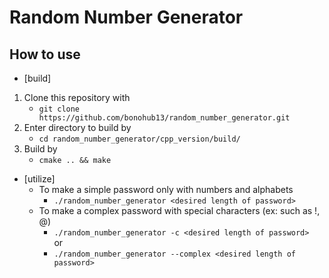 # Random Number Generator

## How to use
- [build]
1. Clone this repository with
    - ```git clone https://github.com/bonohub13/random_number_generator.git```
2. Enter directory to build by
    - ```cd random_number_generator/cpp_version/build/```
3. Build by
    - ```cmake .. && make```
- [utilize]
    - To make a simple password only with numbers and alphabets
        - ```./random_number_generator <desired length of password>```
    - To make a complex password with special characters (ex: such as !, @)
        - ```./random_number_generator -c <desired length of password>```<br/>
        or
        - ```./random_number_generator --complex <desired length of password>```